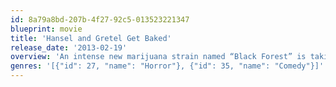 ```yaml
---
id: 8a79a8bd-207b-4f27-92c5-013523221347
blueprint: movie
title: 'Hansel and Gretel Get Baked'
release_date: '2013-02-19'
overview: 'An intense new marijuana strain named “Black Forest” is taking Los Angeles by storm, and Gretel’s stoner boyfriend can’t get enough. But when the old woman growing the popular drug (Lara Flynn Boyle) turns out to be an evil witch, cooking and eating her wasted patrons for their youth, Gretel and her brother Hansel must save him from a gruesome death — or face the last high of their lives.'
genres: '[{"id": 27, "name": "Horror"}, {"id": 35, "name": "Comedy"}]'
---
```

